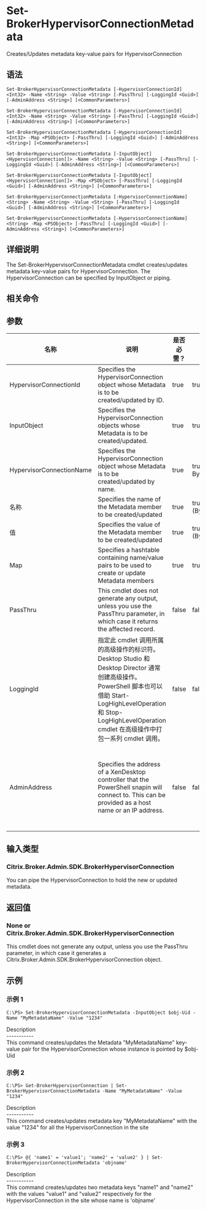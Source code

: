 # Set-BrokerHypervisorConnectionMetadata

Creates/Updates metadata key-value pairs for HypervisorConnection

## 语法

    Set-BrokerHypervisorConnectionMetadata [-HypervisorConnectionId] <Int32> -Name <String> -Value <String> [-PassThru] [-LoggingId <Guid>] [-AdminAddress <String>] [<CommonParameters>]
    
    Set-BrokerHypervisorConnectionMetadata [-HypervisorConnectionId] <Int32> -Name <String> -Value <String> [-PassThru] [-LoggingId <Guid>] [-AdminAddress <String>] [<CommonParameters>]
    
    Set-BrokerHypervisorConnectionMetadata [-HypervisorConnectionId] <Int32> -Map <PSObject> [-PassThru] [-LoggingId <Guid>] [-AdminAddress <String>] [<CommonParameters>]
    
    Set-BrokerHypervisorConnectionMetadata [-InputObject] <HypervisorConnection[]> -Name <String> -Value <String> [-PassThru] [-LoggingId <Guid>] [-AdminAddress <String>] [<CommonParameters>]
    
    Set-BrokerHypervisorConnectionMetadata [-InputObject] <HypervisorConnection[]> -Map <PSObject> [-PassThru] [-LoggingId <Guid>] [-AdminAddress <String>] [<CommonParameters>]
    
    Set-BrokerHypervisorConnectionMetadata [-HypervisorConnectionName] <String> -Name <String> -Value <String> [-PassThru] [-LoggingId <Guid>] [-AdminAddress <String>] [<CommonParameters>]
    
    Set-BrokerHypervisorConnectionMetadata [-HypervisorConnectionName] <String> -Map <PSObject> [-PassThru] [-LoggingId <Guid>] [-AdminAddress <String>] [<CommonParameters>]
    

## 详细说明

The Set-BrokerHypervisorConnectionMetadata cmdlet creates/updates metadata key-value pairs for HypervisorConnection. The HypervisorConnection can be specified by InputObject or piping.

## 相关命令

## 参数

| 名称                       | 说明                                                                                                                                                                              | 是否必需？ | 管道输入                           | 默认值                                                                                    |
| ------------------------ | ------------------------------------------------------------------------------------------------------------------------------------------------------------------------------- | ----- | ------------------------------ | -------------------------------------------------------------------------------------- |
| HypervisorConnectionId   | Specifies the HypervisorConnection object whose Metadata is to be created/updated by ID.                                                                                        | true  | true (ByValue)                 |                                                                                        |
| InputObject              | Specifies the HypervisorConnection objects whose Metadata is to be created/updated.                                                                                             | true  | true (ByValue)                 |                                                                                        |
| HypervisorConnectionName | Specifies the HypervisorConnection object whose Metadata is to be created/updated by name.                                                                                      | true  | true (ByValue, ByPropertyName) |                                                                                        |
| 名称                       | Specifies the name of the Metadata member to be created/updated                                                                                                                 | true  | true (ByPropertyName)          |                                                                                        |
| 值                        | Specifies the value of the Metadata member to be created/updated                                                                                                                | true  | true (ByPropertyName)          |                                                                                        |
| Map                      | Specifies a hashtable containing name/value pairs to be used to create or update Metadata members                                                                               | true  | true (ByValue)                 |                                                                                        |
| PassThru                 | This cmdlet does not generate any output, unless you use the PassThru parameter, in which case it returns the affected record.                                                  | false | false                          | False                                                                                  |
| LoggingId                | 指定此 cmdlet 调用所属的高级操作的标识符。 Desktop Studio 和 Desktop Director 通常创建高级操作。 PowerShell 脚本也可以借助 Start-LogHighLevelOperation 和 Stop-LogHighLevelOperation cmdlet 在高级操作中打包一系列 cmdlet 调用。 | false | false                          |                                                                                        |
| AdminAddress             | Specifies the address of a XenDesktop controller that the PowerShell snapin will connect to. This can be provided as a host name or an IP address.                              | false | false                          | Localhost. Once a value is provided by any cmdlet, this value will become the default. |

## 输入类型

### Citrix.Broker.Admin.SDK.BrokerHypervisorConnection

You can pipe the HypervisorConnection to hold the new or updated metadata.

## 返回值

### None or Citrix.Broker.Admin.SDK.BrokerHypervisorConnection

This cmdlet does not generate any output, unless you use the PassThru parameter, in which case it generates a Citrix.Broker.Admin.SDK.BrokerHypervisorConnection object.

## 示例

### 示例 1

    C:\PS> Set-BrokerHypervisorConnectionMetadata -InputObject $obj-Uid -Name "MyMetadataName" -Value "1234"
    

Description  
\---\---\-----  
This command creates/updates the Metadata "MyMetadataName" key-value pair for the HypervisorConnection whose instance is pointed by $obj-Uid

### 示例 2

    C:\PS> Get-BrokerHypervisorConnection | Set-BrokerHypervisorConnectionMetadata -Name "MyMetadataName" -Value "1234"
    

Description  
\---\---\-----  
This command creates/updates metadata key "MyMetadataName" with the value "1234" for all the HypervisorConnection in the site

### 示例 3

    C:\PS> @{ 'name1' = 'value1'; 'name2' = 'value2' } | Set-BrokerHypervisorConnectionMetadata 'objname'
    

Description  
\---\---\-----  
This command creates/updates two metadata keys "name1" and "name2" with the values "value1" and "value2" respectively for the HypervisorConnection in the site whose name is 'objname'